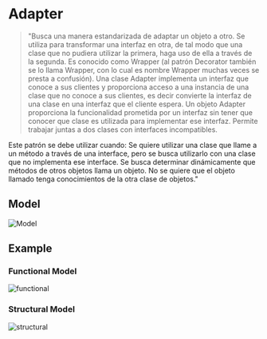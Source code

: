 # Adapter

>"Busca una manera estandarizada de adaptar un objeto a otro. Se utiliza para transformar una interfaz en otra, de tal modo que una clase que no pudiera utilizar la primera, haga uso de ella a través de la segunda.
Es conocido como Wrapper (al patrón Decorator también se lo llama Wrapper, con lo cual es nombre Wrapper muchas veces se presta a confusión).
Una clase Adapter implementa un interfaz que conoce a sus clientes y proporciona acceso a una instancia de una clase que no conoce a sus clientes, es decir convierte la interfaz de una clase en una interfaz que el cliente espera. Un objeto Adapter proporciona la funcionalidad prometida por un interfaz sin tener que conocer que clase es utilizada para implementar ese interfaz. Permite trabajar juntas a dos clases con interfaces incompatibles.

Este patrón se debe utilizar cuando:
Se quiere utilizar una clase que llame a un método a través de una interface, pero se busca utilizarlo con una clase que no implementa ese interface.
Se busca determinar dinámicamente que métodos de otros objetos llama un objeto.
No se quiere que el objeto llamado tenga conocimientos de la otra clase de objetos."

## Model
![Model](Adapter.png)

## Example

### Functional Model
  ![functional](exercise/functional.png)

### Structural Model
  ![structural](exercise/structural.png)
